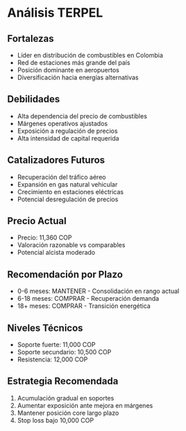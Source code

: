 # Análisis TERPEL

## Fortalezas

- Líder en distribución de combustibles en Colombia
- Red de estaciones más grande del país
- Posición dominante en aeropuertos
- Diversificación hacia energías alternativas

## Debilidades

- Alta dependencia del precio de combustibles
- Márgenes operativos ajustados
- Exposición a regulación de precios
- Alta intensidad de capital requerida

## Catalizadores Futuros

- Recuperación del tráfico aéreo
- Expansión en gas natural vehicular
- Crecimiento en estaciones eléctricas
- Potencial desregulación de precios

## Precio Actual

- Precio: 11,360 COP
- Valoración razonable vs comparables
- Potencial alcista moderado

## Recomendación por Plazo

- 0-6 meses: MANTENER - Consolidación en rango actual
- 6-18 meses: COMPRAR - Recuperación demanda
- 18+ meses: COMPRAR - Transición energética

## Niveles Técnicos

- Soporte fuerte: 11,000 COP
- Soporte secundario: 10,500 COP
- Resistencia: 12,000 COP

## Estrategia Recomendada

1. Acumulación gradual en soportes
2. Aumentar exposición ante mejora en márgenes
3. Mantener posición core largo plazo
4. Stop loss bajo 10,000 COP
